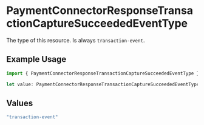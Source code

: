 # PaymentConnectorResponseTransactionCaptureSucceededEventType

The type of this resource. Is always `transaction-event`.

## Example Usage

```typescript
import { PaymentConnectorResponseTransactionCaptureSucceededEventType } from "@gr4vy/sdk/models/components";

let value: PaymentConnectorResponseTransactionCaptureSucceededEventType = "transaction-event";
```

## Values

```typescript
"transaction-event"
```